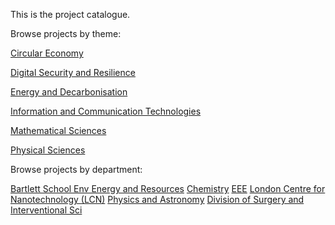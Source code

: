 This is the project catalogue.




Browse projects by theme:

[Circular Economy](/themes/circular-economy.md)

[Digital Security and Resilience](/themes/digital-security-and-resilience.md)

[Energy and Decarbonisation](/themes/energy-and-decarbonisation.md)

[Information and Communication Technologies](/themes/information-and-communication-technologies.md)

[Mathematical Sciences](/themes/mathematical-sciences.md)

[Physical Sciences](/themes/physical-sciences.md)



Browse projects by department:

[Bartlett School Env Energy and Resources](/departments/bartlett-school-env-energy-and-resources.md)
[Chemistry](/departments/chemistry.md)
[EEE](/departments/eee.md)
[London Centre for Nanotechnology (LCN)](/departments/london-centre-for-nanotechnology.md)
[Physics and Astronomy](/departments/physics-and-astronomy.md)
[Division of Surgery and Interventional Sci](/departments/division-of-surgery-and-interventional-sci.md)
